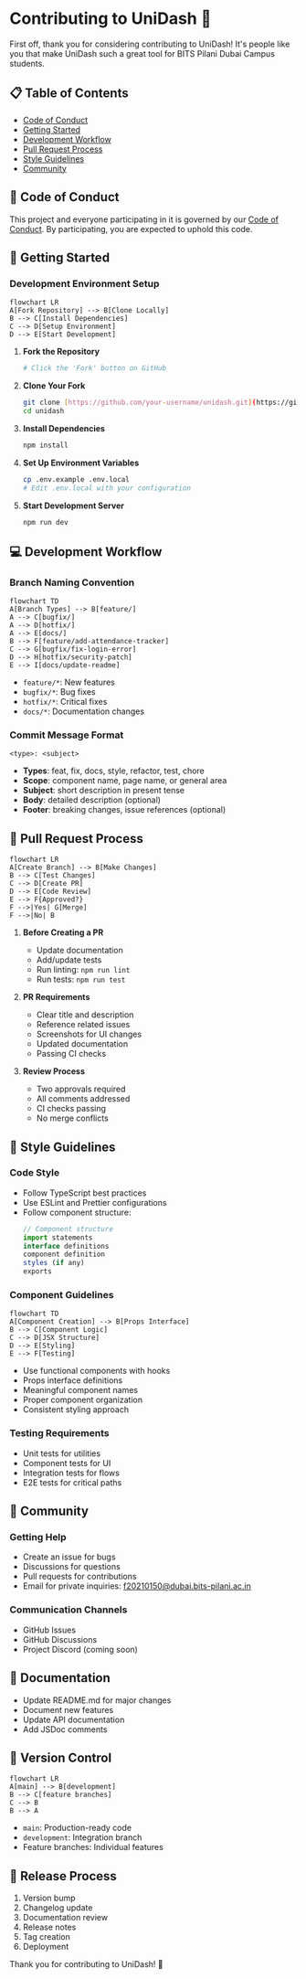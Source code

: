 # Contributing to UniDash 🚀

First off, thank you for considering contributing to UniDash! It's people like you that make UniDash such a great tool for BITS Pilani Dubai Campus students.

## 📋 Table of Contents

- [Code of Conduct](#code-of-conduct)
- [Getting Started](#getting-started)
- [Development Workflow](#development-workflow)
- [Pull Request Process](#pull-request-process)
- [Style Guidelines](#style-guidelines)
- [Community](#community)

## 📜 Code of Conduct

This project and everyone participating in it is governed by our [Code of Conduct](CODE_OF_CONDUCT.md). By participating, you are expected to uphold this code.

## 🚀 Getting Started

### Development Environment Setup

```mermaid
flowchart LR
A[Fork Repository] --> B[Clone Locally]
B --> C[Install Dependencies]
C --> D[Setup Environment]
D --> E[Start Development]
```

1. **Fork the Repository**
   ```bash
   # Click the 'Fork' button on GitHub
   ```

2. **Clone Your Fork**
   ```bash
   git clone [https://github.com/your-username/unidash.git](https://github.com/HUSAM-07/AccessX.git)
   cd unidash
   ```

3. **Install Dependencies**
   ```bash
   npm install
   ```

4. **Set Up Environment Variables**
   ```bash
   cp .env.example .env.local
   # Edit .env.local with your configuration
   ```

5. **Start Development Server**
   ```bash
   npm run dev
   ```

## 💻 Development Workflow

### Branch Naming Convention

```mermaid
flowchart TD
A[Branch Types] --> B[feature/]
A --> C[bugfix/]
A --> D[hotfix/]
A --> E[docs/]
B --> F[feature/add-attendance-tracker]
C --> G[bugfix/fix-login-error]
D --> H[hotfix/security-patch]
E --> I[docs/update-readme]
```


- `feature/*`: New features
- `bugfix/*`: Bug fixes
- `hotfix/*`: Critical fixes
- `docs/*`: Documentation changes

### Commit Message Format

```
<type>: <subject>
```

- **Types**: feat, fix, docs, style, refactor, test, chore
- **Scope**: component name, page name, or general area
- **Subject**: short description in present tense
- **Body**: detailed description (optional)
- **Footer**: breaking changes, issue references (optional)

## 🔄 Pull Request Process

```mermaid
flowchart LR
A[Create Branch] --> B[Make Changes]
B --> C[Test Changes]
C --> D[Create PR]
D --> E[Code Review]
E --> F{Approved?}
F -->|Yes| G[Merge]
F -->|No| B
```


1. **Before Creating a PR**
   - Update documentation
   - Add/update tests
   - Run linting: `npm run lint`
   - Run tests: `npm run test`

2. **PR Requirements**
   - Clear title and description
   - Reference related issues
   - Screenshots for UI changes
   - Updated documentation
   - Passing CI checks

3. **Review Process**
   - Two approvals required
   - All comments addressed
   - CI checks passing
   - No merge conflicts

## 🎨 Style Guidelines

### Code Style

- Follow TypeScript best practices
- Use ESLint and Prettier configurations
- Follow component structure:
  ```typescript
  // Component structure
  import statements
  interface definitions
  component definition
  styles (if any)
  exports
  ```

### Component Guidelines

```mermaid
flowchart TD
A[Component Creation] --> B[Props Interface]
B --> C[Component Logic]
C --> D[JSX Structure]
D --> E[Styling]
E --> F[Testing]
```


- Use functional components with hooks
- Props interface definitions
- Meaningful component names
- Proper component organization
- Consistent styling approach

### Testing Requirements

- Unit tests for utilities
- Component tests for UI
- Integration tests for flows
- E2E tests for critical paths

## 👥 Community

### Getting Help

- Create an issue for bugs
- Discussions for questions
- Pull requests for contributions
- Email for private inquiries: f20210150@dubai.bits-pilani.ac.in

### Communication Channels

- GitHub Issues
- GitHub Discussions
- Project Discord (coming soon)

## 📝 Documentation

- Update README.md for major changes
- Document new features
- Update API documentation
- Add JSDoc comments

## 🔄 Version Control

```mermaid
flowchart LR
A[main] --> B[development]
B --> C[feature branches]
C --> B
B --> A
```


- `main`: Production-ready code
- `development`: Integration branch
- Feature branches: Individual features

## 🚀 Release Process

1. Version bump
2. Changelog update
3. Documentation review
4. Release notes
5. Tag creation
6. Deployment

Thank you for contributing to UniDash! 🎉
